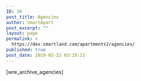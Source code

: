 ```yaml
---
ID: 30
post_title: Agencies
author: SmartApart
post_excerpt: ""
layout: page
permalink: >
  https://dev.smartland.com/apartments2/agencies/
published: true
post_date: 2019-02-22 03:29:21
---
```

[wre_archive_agencies]